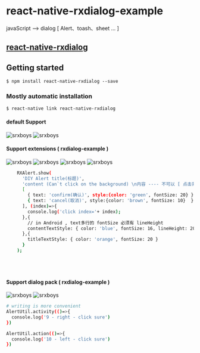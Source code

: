 # react-native-rxdialog-example

javaScript --> dialog [ Alert、toash、sheet ... ]

## [react-native-rxdialog](https://github.com/RXReactNative/react-native-rxdialog)

## Getting started

`$ npm install react-native-rxdialog --save`

### Mostly automatic installation

`$ react-native link react-native-rxdialog`

#### default Support
![srxboys](https://github.com/RXReactNative/react-native-rxdialog/blob/master/screen_img/1.png)
![srxboys](https://github.com/RXReactNative/react-native-rxdialog/blob/master/screen_img/2.png)

#### Support extensions ( rxdialog-example )
![srxboys](https://github.com/RXReactNative/react-native-rxdialog/blob/master/screen_img/3.png)
![srxboys](https://github.com/RXReactNative/react-native-rxdialog/blob/master/screen_img/4.png)
![srxboys](https://github.com/RXReactNative/react-native-rxdialog/blob/master/screen_img/5.png)
![srxboys](https://github.com/RXReactNative/react-native-rxdialog-example/blob/master/screen_img/6.png)

```sh
    RXAlert.show(
      'DIY Alert title(标题)',
      'content (Can`t click on the background) \n内容 ---- 不可以 [ 点击背景]',
      [
        { text: 'confirm(确认)', style:{color: 'green', fontSize: 20} },
        { text: 'cancel(取消)', style:{color: 'brown', fontSize: 10}  }
      ], (index)=>{
        console.log('click index='+ index);
      },{
        // in Android , text多行的 fontSize 必须有 lineHeight
        contentTextStyle: { color: 'blue', fontSize: 16, lineHeight: 20}
      },{
        titleTextStyle: { color: 'orange', fontSize: 20 }
      }
    );
```
<br /><br />  

#### Support dialog pack ( rxdialog-example )
![srxboys](https://github.com/RXReactNative/react-native-rxdialog-example/blob/master/screen_img/8.png)
![srxboys](https://github.com/RXReactNative/react-native-rxdialog-example/blob/master/screen_img/9.png)
  
```sh
# writing is more convenient
AlertUtil.activity(()=>{
  console.log('9 - right - click sure')
})

AlertUtil.action(()=>{
  console.log('10 - left - click sure')
})
```

<br /><br />